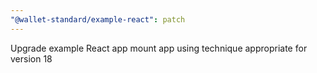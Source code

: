 ```yaml
---
"@wallet-standard/example-react": patch
---
```


Upgrade example React app mount app using technique appropriate for version 18
